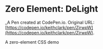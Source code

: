 # Zero Element: DeLight
 _A Pen created at CodePen.io. Original URL: [https://codepen.io/keithclark/pen/ZjrwpW](https://codepen.io/keithclark/pen/ZjrwpW).

 A zero-element CSS demo